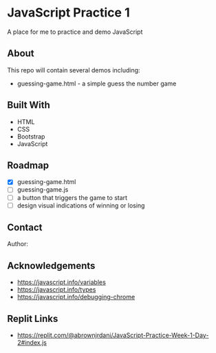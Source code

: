 # JavaScript Practice 1

A place for me to practice and demo JavaScript

## About

This repo will contain several demos including:

* guessing-game.html - a simple guess the number game

## Built With

- HTML
- CSS
- Bootstrap
- JavaScript

## Roadmap

- [x] guessing-game.html
- [ ] guessing-game.js
- [ ] a button that triggers the game to start
- [ ] design visual indications of winning or losing

## Contact

Author: 

## Acknowledgements

- https://javascript.info/variables
- https://javascript.info/types
- https://javascript.info/debugging-chrome

## Replit Links

- https://replit.com/@abrownjrdani/JavaScript-Practice-Week-1-Day-2#index.js

